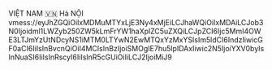 VIỆT NAM 🇻🇳 Hà NỘI 
vmess://eyJhZGQiOiIxMDMuMTYxLjE3Ny4xMjEiLCJhaWQiOiIxMDAiLCJob3N0Ijoidml1LWZyb250ZW5kLmFrYW1haXplZC5uZXQiLCJpZCI6Ijc5MmI4OWE3LTJmYzUtNDcyNS1iMTM0LTYwN2EwMTQxYzMxYSIsIm5ldCI6IndzIiwicGF0aCI6IiIsInBvcnQiOiI4MCIsInBzIjoiSMOgIE7hu5lpIDAxIiwic2N5IjoiYXV0byIsInNuaSI6IiIsInRscyI6IiIsInR5cGUiOiIiLCJ2IjoiMiJ9

